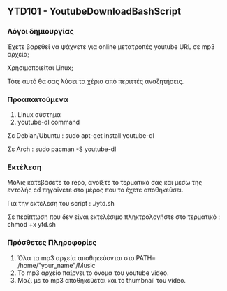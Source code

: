 ## YTD101 - YoutubeDownloadBashScript

### Λόγοι δημιουργίας

Έχετε βαρεθεί να ψάχνετε για online μετατροπές youtube URL σε mp3 αρχεία; 

Χρησιμοποιείται Linux; 

Τότε αυτό θα σας λύσει τα χέρια από περιττές αναζητήσεις. 

### Προαπαιτούμενα

1. Linux σύστημα
2. youtube-dl command

Σε Debian/Ubuntu : sudo apt-get install youtube-dl

Σε Arch : sudo pacman -S youtube-dl

### Εκτέλεση

Μόλις κατεβάσετε το repo, ανοίξτε το τερματικό σας και μέσω της εντολής cd πηγαίνετε στο μέρος που το έχετε αποθηκεύσει.

Για την εκτέλεση του script : ./ytd.sh

Σε περίπτωση που δεν είναι εκτελέσιμο πληκτρολογήστε στο τερματικό : chmod +x ytd.sh

### Πρόσθετες Πληροφορίες

1. Όλα τα mp3 αρχεία αποθηκεύονται στο PATH= /home/"your_name"/Music
2. Το mp3 αρχείο παίρνει το όνομα του youtube video.
3. Μαζί με το mp3 αποθηκεύεται και το thumbnail του video. 

